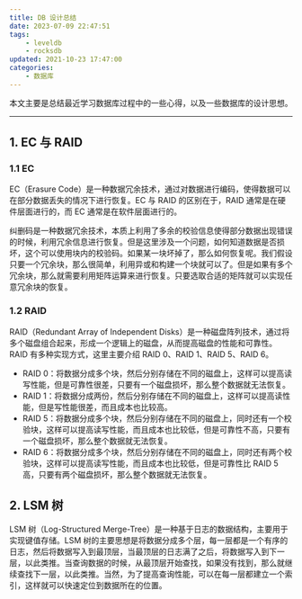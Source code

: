 ```yaml
---
title: DB 设计总结
date: 2023-07-09 22:47:51
tags:
	- leveldb
    - rocksdb
updated: 2021-10-23 17:47:00
categories:
	- 数据库
---
```


本文主要是总结最近学习数据库过程中的一些心得，以及一些数据库的设计思想。

<!-- more -->

---

## 1. EC 与 RAID

### 1.1 EC

EC（Erasure Code）是一种数据冗余技术，通过对数据进行编码，使得数据可以在部分数据丢失的情况下进行恢复。EC 与 RAID 的区别在于，RAID 通常是在硬件层面进行的，而 EC 通常是在软件层面进行的。

纠删码是一种数据冗余技术，本质上利用了多余的校验信息使得部分数据出现错误的时候，利用冗余信息进行恢复。但是这里涉及一个问题，如何知道数据是否损坏，这个可以使用块内的校验码。如果某一块坏掉了，那么如何恢复呢。我们假设只要一个冗余块，那么很简单，利用异或和构建一个块就可以了。但是如果有多个冗余块，那么就需要利用矩阵运算来进行恢复。只要选取合适的矩阵就可以实现任意冗余块的恢复。

### 1.2 RAID

RAID（Redundant Array of Independent Disks）是一种磁盘阵列技术，通过将多个磁盘组合起来，形成一个逻辑上的磁盘，从而提高磁盘的性能和可靠性。RAID 有多种实现方式，这里主要介绍 RAID 0、RAID 1、RAID 5、RAID 6。

- RAID 0：将数据分成多个块，然后分别存储在不同的磁盘上，这样可以提高读写性能，但是可靠性很差，只要有一个磁盘损坏，那么整个数据就无法恢复。
- RAID 1：将数据分成两份，然后分别存储在不同的磁盘上，这样可以提高读性能，但是写性能很差，而且成本也比较高。
- RAID 5：将数据分成多个块，然后分别存储在不同的磁盘上，同时还有一个校验块，这样可以提高读写性能，而且成本也比较低，但是可靠性不高，只要有一个磁盘损坏，那么整个数据就无法恢复。
- RAID 6：将数据分成多个块，然后分别存储在不同的磁盘上，同时还有两个校验块，这样可以提高读写性能，而且成本也比较低，但是可靠性比 RAID 5 高，只要有两个磁盘损坏，那么整个数据就无法恢复。

## 2. LSM 树

LSM 树（Log-Structured Merge-Tree）是一种基于日志的数据结构，主要用于实现键值存储。LSM 树的主要思想是将数据分成多个层，每一层都是一个有序的日志，然后将数据写入到最顶层，当最顶层的日志满了之后，将数据写入到下一层，以此类推。当查询数据的时候，从最顶层开始查找，如果没有找到，那么就继续查找下一层，以此类推。当然，为了提高查询性能，可以在每一层都建立一个索引，这样就可以快速定位到数据所在的位置。
